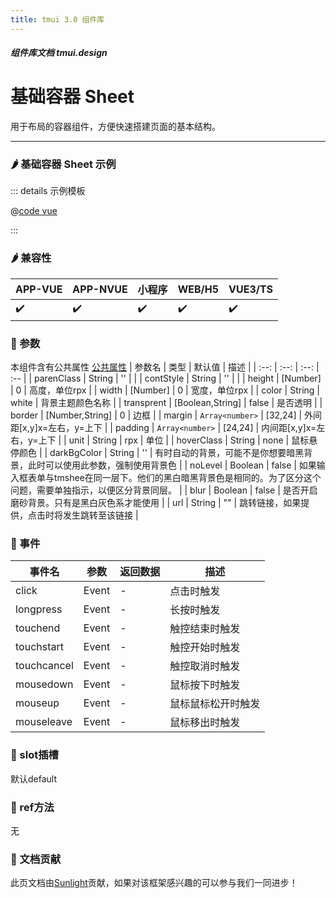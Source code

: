 ```yaml
---
title: tmui 3.0 组件库
---
```


<dirtoc></dirtoc>

##### 组件库文档 tmui.design

# 基础容器 Sheet
用于布局的容器组件，方便快速搭建页面的基本结构。

---

### :hot_pepper: 基础容器 Sheet 示例

<webview url="https://tmui.design/h5/#/pages/layout/sheet"></webview>

::: details 示例模板

@[code vue](pages/layout/sheet.nvue)

:::

### :hot_pepper: 兼容性

| APP-VUE | APP-NVUE | 小程序 | WEB/H5 | VUE3/TS |
| --- | --- | --- | --- | --- |
| :heavy_check_mark: | :heavy_check_mark: | :heavy_check_mark: | :heavy_check_mark: | :heavy_check_mark: |

### :seedling: 参数
本组件含有公共属性 [公共属性](/doc/spec/组件公共样式.md)
| 参数名 | 类型 | 默认值 | 描述 |
| :--: | :--: | :--: | :-- |
| parenClass | String | '' |  |
| contStyle | String | '' |  |
| height | [Number] | 0 | 高度，单位rpx |
| width | [Number] | 0 | 宽度，单位rpx |
| color | String | white | 背景主题颜色名称 |
| transprent | [Boolean,String] | false | 是否透明 |
| border | [Number,String] | 0 | 边框 |
| margin | `Array<number>` | [32,24] | 外间距[x,y]x=左右，y=上下 |
| padding | `Array<number>` | [24,24] | 内间距[x,y]x=左右，y=上下 |
| unit | String | rpx | 单位 |
| hoverClass | String | none | 鼠标悬停颜色 |
| darkBgColor | String | '' | 有时自动的背景，可能不是你想要暗黑背景，此时可以使用此参数，强制使用背景色 |
| noLevel | Boolean | false | 如果输入框表单与tmshee在同一层下。他们的黑白暗黑背景色是相同的。为了区分这个问题，需要单独指示，以便区分背景同层。 |
| blur | Boolean | false | 是否开启磨砂背景。只有是黑白灰色系才能使用 |
| url | String | "" | 跳转链接，如果提供，点击时将发生跳转至该链接 |


### :rose: 事件
| 事件名 | 参数 | 返回数据 | 描述 |
| --- | --- | --- | --- |
| click | Event | - | 点击时触发 |
| longpress | Event | - | 长按时触发 |
| touchend | Event | - | 触控结束时触发 |
| touchstart | Event | - | 触控开始时触发 |
| touchcancel | Event | - | 触控取消时触发 |
| mousedown | Event | - | 鼠标按下时触发 |
| mouseup | Event | - | 鼠标鼠标松开时触发 |
| mouseleave | Event | - | 鼠标移出时触发 |


### :corn: slot插槽
默认default

### :green_salad: ref方法
无

### :couplekiss: 文档贡献
此页文档由[Sunlight](https://gitee.com/rzg)贡献，如果对该框架感兴趣的可以参与我们一同进步！

